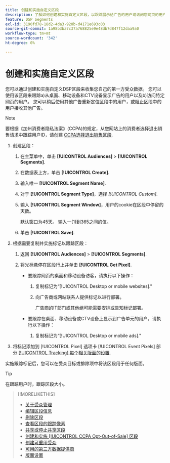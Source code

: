 ```yaml
---
title: 创建和实施自定义区段
description: 了解如何创建和实施自定义区段，以跟踪展示给广告的用户或访问您网页的用户。
feature: DSP Segments
exl-id: 3190fd78-18d2-4da3-920b-d4171e693c03
source-git-commit: 1a98b3ba7c37a768825e9e48db7d847f12daa9a0
workflow-type: tm+mt
source-wordcount: '342'
ht-degree: 0%

---
```


# 创建和实施自定义区段

您可以通过创建和实施自定义DSP区段来收集您自己的第一方受众数据。 您可以使用该区段来跟踪a)从桌面、移动设备和CTV设备显示广告的用户以及b)访问特定网页的用户。 您可以稍后使用其他广告重新定位区段中的用户，或阻止区段中的用户接收其他广告。

>[!NOTE]
>
>要根据《加州消费者隐私法案》(CCPA)的规定，从您网站上的消费者选择退出销售请求中跟踪用户ID，请创建 [CCPA选择退出销售区段](ccpa-opt-out-segment-create.md).

1. 创建区段：

   1. 在主菜单中，单击 **[!UICONTROL Audiences]** > **[!UICONTROL Segments]**.

   1. 在数据表上方，单击 **[!UICONTROL Create]**.

   1. 输入唯一 **[!UICONTROL Segment Name]**.

   1. 对于 **[!UICONTROL Segment Type]**，选择 *[!UICONTROL Custom]*.

   1. 输入 **[!UICONTROL Segment Window]**，用户的cookie在区段中停留的天数。

      默认窗口为45天。 输入一(1)到365之间的值。

   1. 单击 **[!UICONTROL Save]**.

1. 根据需要复制并实施标记以跟踪区段：

   1. 返回 **[!UICONTROL Audiences]** > **[!UICONTROL Segments]**.

   2. 将光标悬停在区段行上并单击 **[!UICONTROL Get Pixel]**.

      * 要跟踪网页的桌面和移动设备访客，请执行以下操作：

         1. 复制标记为“[!UICONTROL Desktop or mobile websites].&quot;

         1. 向广告商或网站联系人提供标记以进行部署。

            广告商的IT部门或其他组可能需要安排或告知标记部署。
      * 要跟踪在桌面、移动设备或CTV设备上显示到广告单元的用户，请执行以下操作：

         1. 复制标记为“[!UICONTROL Desktop or mobile ads].&quot;


1. 将标记添加到 [!UICONTROL Pixel] 选项卡 [!UICONTROL Event Pixels] 部分 [[!UICONTROL Tracking] 每个相关版面的设置](/help/dsp/campaign-management/placements/placement-settings.md#placement-tracking).

实施跟踪标记后，您可以在受众目标或排除项中将该区段用于任何版面。

>[!TIP]
>
>在跟踪用户时，跟踪区段大小。

>[!MORELIKETHIS]
>
>* [关于受众管理](audience-about.md)
>* [编辑区段信息](segment-edit.md)
>* [删除区段](segment-delete.md)
>* [查看区段的跟踪像素](segment-view-pixels.md)
>* [共享或停止共享区段](segment-share.md)
>* [创建和实施 [!UICONTROL CCPA Opt-Out-of-Sale] 区段](ccpa-opt-out-segment-create.md)
>* [创建可重用受众](reusable-audience-create.md)
>* [可用的第三方数据提供商](third-party-data-providers.md)
>* [版面设置](/help/dsp/campaign-management/placements/placement-settings.md)

